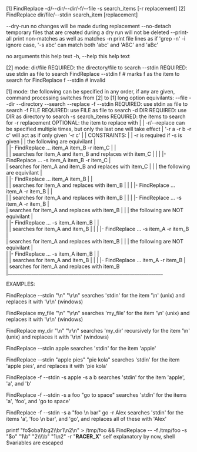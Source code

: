 [1] FindReplace -d/--dir/--dir/-f/--file -s search_items [-r replacement]
[2] FindReplace dir/file/--stdin search_item [replacement]

--dry-run          no changes will be made during replacement
--no-detach        temporary files that are created during a dry run will not be deleted
--print-all        print non-matches as well as matches
-n                 print file lines as if 'grep -n'
-i                 ignore case, '-s abc' can match both 'abc' and 'ABC' and 'aBc'

no arguments       this help text
-h, --help         this help text


[2] mode:
dir/file           REQUIRED: the directory/file to search
--stdin            REQUIRED: use stdin as file to search
  FindReplace --stdin f  #  marks f as the item to search for
  FindReplace f --stdin  #  invalid


[1] mode:
the following can be specified in any order, if any are given, command processing switches from [2] to [1]
long option equivilants:
  --file
  --dir
  --directory
  --search
  --replace
-f --stdin         REQUIRED: use stdin as file to search
-f FILE            REQUIRED: use FILE as file to search
-d DIR             REQUIRED: use DIR as directory to search
-s search_items    REQUIRED: the items to search for
-r replacement     OPTIONAL: the item to replace with
      |
      | -r/--replace can be specified multiple times, but only the last one will take effect
      | '-r a -r b -r c' will act as if only given '-r c'
      |
      |  CONSTRAINTS:
      |
      |  -r is required if -s is given
      |
      |   the following are equivilant
      |    \
      |     |- FindReplace ... item_A item_B -r item_C
      |     |   \
      |     |    searches for item_A and item_B and replaces with item_C
      |     |
      |     |- FindReplace ... -s item_A item_B -r item_C
      |         \
      |          searches for item_A and item_B and replaces with item_C
      |
      |
      |   the following are equivilant
      |    \
      |     |- FindReplace ... item_A item_B
      |     |   \
      |     |    searches for item_A and replaces with item_B
      |     |
      |     |- FindReplace ... item_A -r item_B
      |     |   \
      |     |    searches for item_A and replaces with item_B
      |     |
      |     |- FindReplace ... -s item_A -r item_B
      |         \
      |          searches for item_A and replaces with item_B
      |
      |
      |   the following are NOT equivilant
      |    \
      |     |- FindReplace ... -s item_A item_B
      |     |   \
      |     |    searches for item_A and item_B
      |     |
      |     |- FindReplace ... -s item_A -r item_B
      |         \
      |          searches for item_A and replaces with item_B
      |
      |
      |   the following are NOT equivilant
      |    \
      |     |- FindReplace ... -s item_A item_B
      |     |   \
      |     |    searches for item_A and item_B
      |     |
      |     |- FindReplace ... item_A -r item_B
      |         \
      |          searches for item_A and replaces with item_B
      |__________________________________________________________________


EXAMPLES:

FindReplace --stdin "\n" "\r\n"
   searches 'stdin' for the item '\n' (unix) and replaces it with '\r\n' (windows)

FindReplace my_file "\n" "\r\n"
   searches 'my_file' for the item '\n' (unix) and replaces it with '\r\n' (windows)

FindReplace my_dir "\n" "\r\n"
   searches 'my_dir' recursively for the item '\n' (unix) and replaces it with '\r\n' (windows)

FindReplace --stdin apple
   searches 'stdin' for the item 'apple'

FindReplace --stdin "apple pies" "pie kola"
   searches 'stdin' for the item 'apple pies', and replaces it with 'pie kola'

FindReplace -f --stdin -s apple -s a b
   searches 'stdin' for the item 'apple', 'a', and 'b'

FindReplace -f --stdin -s a foo "go to space"
   searches 'stdin' for the items 'a', 'foo', and 'go to space'

FindReplace -f --stdin -s a "foo \n bar" go -r Alex
   searches 'stdin' for the items 'a', 'foo \n bar', and 'go', and replaces all of these with 'Alex'

printf "fo\$oba1\bg2\\\br1\n2\n" > /tmp/foo && FindReplace -- -f /tmp/foo -s "\$o" "1\b" "2\\\\\\\b" "1\n2" -r "__RACER_X__"
   self explanatory by now, shell $variables are escaped
